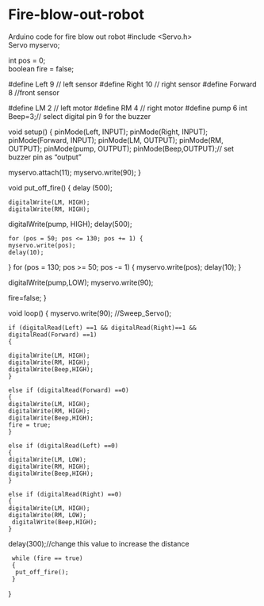 # Fire-blow-out-robot
Arduino code for fire blow out robot
#include <Servo.h>  
Servo myservo;

int pos = 0;   
boolean fire = false;

#define Left 9      // left sensor
#define Right 10    // right sensor
#define Forward 8   //front sensor

#define LM 2       // left motor
#define RM 4       // right motor
#define pump 6
int Beep=3;// select digital pin 9 for the buzzer


void setup()
{
  pinMode(Left, INPUT);
  pinMode(Right, INPUT);
  pinMode(Forward, INPUT);
  pinMode(LM, OUTPUT);
  pinMode(RM, OUTPUT);
  pinMode(pump, OUTPUT);
  pinMode(Beep,OUTPUT);// set buzzer pin as “output”

  myservo.attach(11);
  myservo.write(90);
}

void put_off_fire()
{
    delay (500);

    digitalWrite(LM, HIGH);
    digitalWrite(RM, HIGH);
   
   digitalWrite(pump, HIGH);
   delay(500);
   
    for (pos = 50; pos <= 130; pos += 1) {
    myservo.write(pos);
    delay(10); 
  }
  for (pos = 130; pos >= 50; pos -= 1) {
    myservo.write(pos);
    delay(10);
  }
 
  digitalWrite(pump,LOW);
  myservo.write(90);
 
  fire=false;
}

void loop()
{
   myservo.write(90); //Sweep_Servo(); 

    if (digitalRead(Left) ==1 && digitalRead(Right)==1 && digitalRead(Forward) ==1)
    {
   
    digitalWrite(LM, HIGH);
    digitalWrite(RM, HIGH);
    digitalWrite(Beep,HIGH);
    }
   
    else if (digitalRead(Forward) ==0)
    {
    digitalWrite(LM, HIGH);
    digitalWrite(RM, HIGH);
    digitalWrite(Beep,HIGH);
    fire = true;
    }
   
    else if (digitalRead(Left) ==0)
    {
    digitalWrite(LM, LOW);
    digitalWrite(RM, HIGH);
    digitalWrite(Beep,HIGH);
    }
   
    else if (digitalRead(Right) ==0)
    {
    digitalWrite(LM, HIGH);
    digitalWrite(RM, LOW);
     digitalWrite(Beep,HIGH);
    }
   
delay(300);//change this value to increase the distance

     while (fire == true)
     {
      put_off_fire();
     }
}
